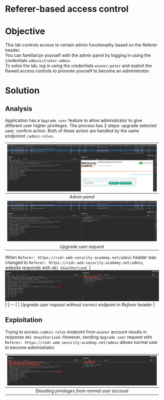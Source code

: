 # Referer-based access control
# Objective
This lab controls access to certain admin functionality based on the Referer header.\
You can familiarize yourself with the admin panel by logging in using the credentials `administrator:admin`.\
To solve the lab, log in using the credentials `wiener:peter` and exploit the flawed access controls to promote yourself to become an administrator. 

# Solution
## Analysis
Application has a `Upgrade user` feature to allow administrator to give different user higher privileges. The process has 2 steps: upgrade selected user, confirm action. Both of these action are handled by the same endpoinnt `/admin-roles`.

|![](Images/image-26.png)|
|:--:| 
| *Admin panel* |
|![](Images/image-27.png)|
| *Upgrade user request* |

When `Referer: https://<id>.web-security-academy.net/admin` header was changed to `Referer: https://<id>.web-security-academy.net/admin`, website responds with `401 Unauthorized`.
|![](Images/image-28.png)|
|:--:| 
| *Upgrade user request without correct endpoint in Referer header* |

## Exploitation
Trying to access `/admin-roles` endpoint from `wiener` account results in response `401 Unauthorized`. However, sending `Upgrade user` request with `Referer: https://<id>.web-security-academy.net/admin` allows normal user to become administrator.

|![](Images/image-29.png)|
|:--:| 
| *Elevating privileges from normal user account* |

